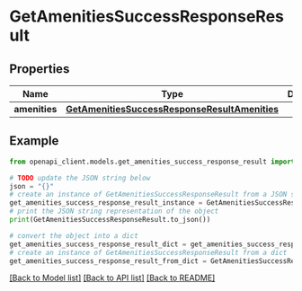 # GetAmenitiesSuccessResponseResult


## Properties

Name | Type | Description | Notes
------------ | ------------- | ------------- | -------------
**amenities** | [**GetAmenitiesSuccessResponseResultAmenities**](GetAmenitiesSuccessResponseResultAmenities.md) |  | 

## Example

```python
from openapi_client.models.get_amenities_success_response_result import GetAmenitiesSuccessResponseResult

# TODO update the JSON string below
json = "{}"
# create an instance of GetAmenitiesSuccessResponseResult from a JSON string
get_amenities_success_response_result_instance = GetAmenitiesSuccessResponseResult.from_json(json)
# print the JSON string representation of the object
print(GetAmenitiesSuccessResponseResult.to_json())

# convert the object into a dict
get_amenities_success_response_result_dict = get_amenities_success_response_result_instance.to_dict()
# create an instance of GetAmenitiesSuccessResponseResult from a dict
get_amenities_success_response_result_from_dict = GetAmenitiesSuccessResponseResult.from_dict(get_amenities_success_response_result_dict)
```
[[Back to Model list]](../README.md#documentation-for-models) [[Back to API list]](../README.md#documentation-for-api-endpoints) [[Back to README]](../README.md)


